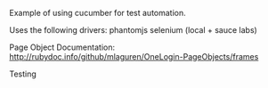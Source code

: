 Example of using cucumber for test automation.

Uses the following drivers:
phantomjs
selenium (local + sauce labs)




Page Object Documentation:  http://rubydoc.info/github/mlaguren/OneLogin-PageObjects/frames



Testing
